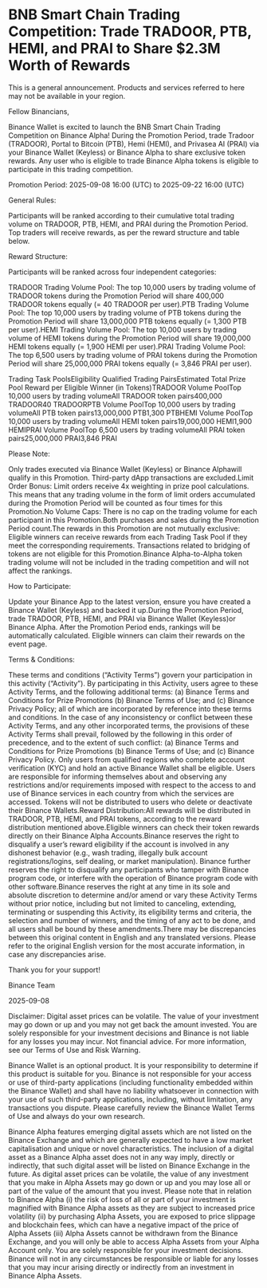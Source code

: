 # BNB Smart Chain Trading Competition: Trade TRADOOR, PTB, HEMI, and PRAI to Share $2.3M Worth of Rewards

This is a general announcement. Products and services referred to here may not be available in your region.

Fellow Binancians, 

Binance Wallet is excited to launch the BNB Smart Chain Trading Competition on Binance Alpha! During the Promotion Period, trade Tradoor (TRADOOR), Portal to Bitcoin (PTB), Hemi (HEMI), and Privasea AI (PRAI) via your Binance Wallet (Keyless) or Binance Alpha to share exclusive token rewards. Any user who is eligible to trade Binance Alpha tokens is eligible to participate in this trading competition. 

Promotion Period: 2025-09-08 16:00 (UTC) to 2025-09-22 16:00 (UTC)

General Rules​​:

Participants will be ranked according to their cumulative total trading volume on TRADOOR, PTB, HEMI, and PRAI during the Promotion Period. Top traders will receive rewards, as per the reward structure and table below.

Reward Structure:

Participants will be ranked across four independent categories​​:

TRADOOR Trading Volume Pool: The top 10,000 users by trading volume of TRADOOR tokens during the Promotion Period will share 400,000 TRADOOR tokens equally (= 40 TRADOOR per user).PTB Trading Volume Pool: The top 10,000 users by trading volume of PTB tokens during the Promotion Period will share 13,000,000 PTB tokens equally (= 1,300 PTB per user).HEMI Trading Volume Pool: The top 10,000 users by trading volume of HEMI tokens during the Promotion Period will share 19,000,000 HEMI tokens equally (= 1,900 HEMI per user).PRAI Trading Volume Pool: The top 6,500 users by trading volume of PRAI tokens during the Promotion Period will share 25,000,000 PRAI tokens equally (= 3,846 PRAI per user).

Trading Task PoolsEligibility Qualified Trading PairsEstimated Total Prize Pool Reward per Eligible Winner (in Tokens)TRADOOR Volume PoolTop 10,000 users by trading volumeAll TRADOOR token pairs400,000 TRADOOR40 TRADOORPTB Volume PoolTop 10,000 users by trading volumeAll PTB token pairs13,000,000 PTB1,300 PTBHEMI Volume PoolTop 10,000 users by trading volumeAll HEMI token pairs19,000,000 HEMI1,900 HEMIPRAI Volume PoolTop 6,500 users by trading volumeAll PRAI token pairs25,000,000 PRAI3,846 PRAI

Please Note:​​

Only trades executed via ​​Binance Wallet (Keyless)​​ or ​​Binance Alpha​​ will qualify in this Promotion. Third-party dApp transactions are excluded.​​Limit Order Bonus​​: Limit orders receive ​​4x weighting​​ in prize pool calculations. This means that any trading volume in the form of limit orders accumulated during the Promotion Period will be counted as four times for this Promotion.​​No Volume Caps​​: There is no cap on the trading volume for each participant in this Promotion.Both purchases and sales during the Promotion Period count.The rewards in this Promotion are not mutually exclusive: Eligible winners can receive rewards from each Trading Task Pool if they meet the corresponding requirements. Transactions related to bridging of tokens are not eligible for this Promotion.Binance Alpha-to-Alpha token trading volume will not be included in the trading competition and will not affect the rankings.

How to Participate:

Update your Binance App to the latest version, ensure you have created a Binance Wallet (Keyless) and backed it up.During the Promotion Period, trade TRADOOR, PTB, HEMI, and PRAI via ​​Binance Wallet (Keyless)​​ or Binance Alpha. After the Promotion Period ends, rankings will be automatically calculated. Eligible winners can claim their rewards on the event page.

Terms & Conditions:

These terms and conditions (“Activity Terms”) govern your participation in this activity (“Activity”). By participating in this Activity, users agree to these Activity Terms, and the following additional terms: (a) Binance Terms and Conditions for Prize Promotions (b) Binance Terms of Use; and (c) Binance Privacy Policy; all of which are incorporated by reference into these terms and conditions. In the case of any inconsistency or conflict between these Activity Terms, and any other incorporated terms, the provisions of these Activity Terms shall prevail, followed by the following in this order of precedence, and to the extent of such conflict: (a) Binance Terms and Conditions for Prize Promotions (b) Binance Terms of Use; and (c) Binance Privacy Policy. Only users from qualified regions who complete account verification (KYC) and hold an active Binance Wallet shall be eligible. Users are responsible for informing themselves about and observing any restrictions and/or requirements imposed with respect to the access to and use of Binance services in each country from which the services are accessed. Tokens will not be distributed to users who delete or deactivate their Binance Wallets.Reward Distribution:All rewards will be distributed in TRADOOR, PTB, HEMI, and PRAI tokens, according to the reward distribution mentioned above.Eligible winners can check their token rewards directly on their Binance Alpha Accounts.Binance reserves the right to disqualify a user’s reward eligibility if the account is involved in any dishonest behavior (e.g., wash trading, illegally bulk account registrations/logins, self dealing, or market manipulation). Binance further reserves the right to disqualify any participants who tamper with Binance program code, or interfere with the operation of Binance program code with other software.Binance reserves the right at any time in its sole and absolute discretion to determine and/or amend or vary these Activity Terms without prior notice, including but not limited to canceling, extending, terminating or suspending this Activity, its eligibility terms and criteria, the selection and number of winners, and the timing of any act to be done, and all users shall be bound by these amendments.There may be discrepancies between this original content in English and any translated versions. Please refer to the original English version for the most accurate information, in case any discrepancies arise.

Thank you for your support!

Binance Team

2025-09-08

Disclaimer: Digital asset prices can be volatile. The value of your investment may go down or up and you may not get back the amount invested. You are solely responsible for your investment decisions and Binance is not liable for any losses you may incur. Not financial advice. For more information, see our Terms of Use and Risk Warning.

Binance Wallet is an optional product. It is your responsibility to determine if this product is suitable for you. Binance is not responsible for your access or use of third-party applications (including functionality embedded within the Binance Wallet) and shall have no liability whatsoever in connection with your use of such third-party applications, including, without limitation, any transactions you dispute. Please carefully review the Binance Wallet Terms of Use and always do your own research.

Binance Alpha features emerging digital assets which are not listed on the Binance Exchange and which are generally expected to have a low market capitalisation and unique or novel characteristics. The inclusion of a digital asset as a Binance Alpha asset does not in any way imply, directly or indirectly, that such digital asset will be listed on Binance Exchange in the future. As digital asset prices can be volatile, the value of any investment that you make in Alpha Assets may go down or up and you may lose all or part of the value of the amount that you invest. Please note that in relation to Binance Alpha (i) the risk of loss of all or part of your investment is magnified with Binance Alpha assets as they are subject to increased price volatility (ii) by purchasing Alpha Assets, you are exposed to price slippage and blockchain fees, which can have a negative impact of the price of Alpha Assets (iii) Alpha Assets cannot be withdrawn from the Binance Exchange, and you will only be able to access Alpha Assets from your Alpha Account only. You are solely responsible for your investment decisions. Binance will not in any circumstances be responsible or liable for any losses that you may incur arising directly or indirectly from an investment in Binance Alpha Assets.